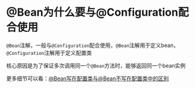 # @Bean为什么要与@Configuration配合使用

`@Bean`注解，一般与`@Configuration`配合使用，`@Bean`注解用于定义bean，`@Configuration`注解用于定义配置类

核心原因是为了保证多次调用同一个`@Bean`方法时，能够返回同一个bean实例

更多细节可以看：[@Bean写在配置类与@Bean不写在配置类中的区别](./@Bean写在配置类与@Bean不写在配置类中的区别.md)